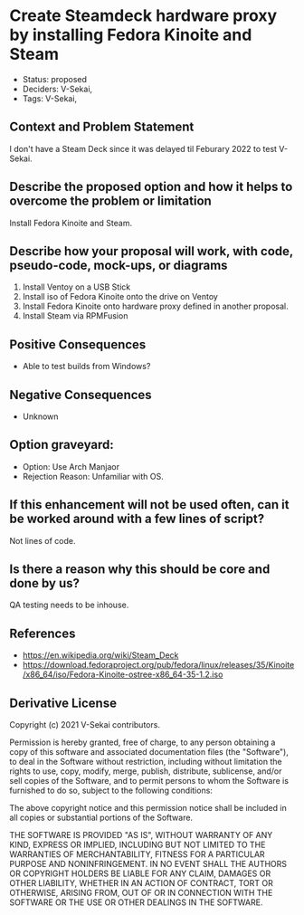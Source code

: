 # Create Steamdeck hardware proxy by installing Fedora Kinoite and Steam

- Status: proposed <!-- draft | rejected | accepted | deprecated | superseded by -->
- Deciders: V-Sekai,
- Tags: V-Sekai,

## Context and Problem Statement

I don't have a Steam Deck since it was delayed til Feburary 2022 to test V-Sekai.

## Describe the proposed option and how it helps to overcome the problem or limitation

Install Fedora Kinoite and Steam.

## Describe how your proposal will work, with code, pseudo-code, mock-ups, or diagrams

1. Install Ventoy on a USB Stick
1. Install iso of Fedora Kinoite onto the drive on Ventoy
1. Install Fedora Kinoite onto hardware proxy defined in another proposal.
1. Install Steam via RPMFusion

## Positive Consequences <!-- optional -->

- Able to test builds from Windows?

## Negative Consequences <!-- optional -->

- Unknown

## Option graveyard: <!-- same as above -->

- Option: Use Arch Manjaor
- Rejection Reason: Unfamiliar with OS.

## If this enhancement will not be used often, can it be worked around with a few lines of script?

Not lines of code.

## Is there a reason why this should be core and done by us?

QA testing needs to be inhouse.

## References <!-- optional and numbers of links can vary -->

- https://en.wikipedia.org/wiki/Steam_Deck
- https://download.fedoraproject.org/pub/fedora/linux/releases/35/Kinoite/x86_64/iso/Fedora-Kinoite-ostree-x86_64-35-1.2.iso

## Derivative License

Copyright (c) 2021 V-Sekai contributors.

Permission is hereby granted, free of charge, to any person obtaining a copy
of this software and associated documentation files (the "Software"), to deal
in the Software without restriction, including without limitation the rights
to use, copy, modify, merge, publish, distribute, sublicense, and/or sell
copies of the Software, and to permit persons to whom the Software is
furnished to do so, subject to the following conditions:

The above copyright notice and this permission notice shall be included in all
copies or substantial portions of the Software.

THE SOFTWARE IS PROVIDED "AS IS", WITHOUT WARRANTY OF ANY KIND, EXPRESS OR
IMPLIED, INCLUDING BUT NOT LIMITED TO THE WARRANTIES OF MERCHANTABILITY,
FITNESS FOR A PARTICULAR PURPOSE AND NONINFRINGEMENT. IN NO EVENT SHALL THE
AUTHORS OR COPYRIGHT HOLDERS BE LIABLE FOR ANY CLAIM, DAMAGES OR OTHER
LIABILITY, WHETHER IN AN ACTION OF CONTRACT, TORT OR OTHERWISE, ARISING FROM,
OUT OF OR IN CONNECTION WITH THE SOFTWARE OR THE USE OR OTHER DEALINGS IN THE
SOFTWARE.
